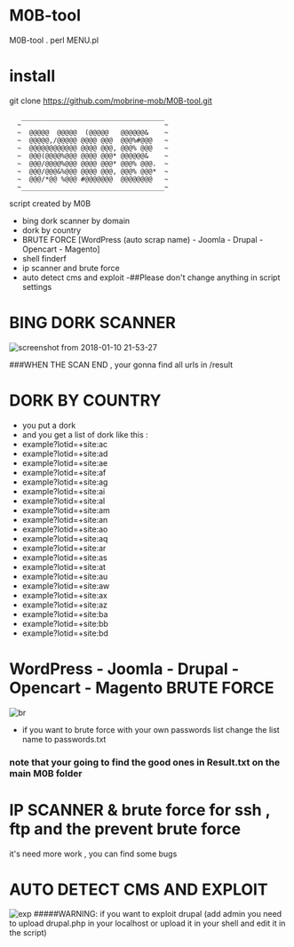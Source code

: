 # M0B-tool

M0B-tool
. perl MENU.pl

# install
git clone https://github.com/mobrine-mob/M0B-tool.git

       ____________________________________
      ~                                    ~
      ~  @@@@@  @@@@@  (@@@@@   @@@@@@&    ~          
      ~  @@@@@,/@@@@@ @@@@ @@@  @@@%#@@@   ~          
      ~  @@@@@@@@@@@@ @@@@ @@@, @@@% @@@   ~          
      ~  @@@(@@@@%@@@ @@@@ @@@* @@@@@@&    ~          
      ~  @@@/@@@@%@@@ @@@@ @@@* @@@% @@@.  ~          
      ~  @@@/@@@&%@@@ @@@@ @@@, @@@% @@@*  ~          
      ~  @@@/*@@ %@@@ #@@@@@@@  @@@@@@@@   ~          
      ~____________________________________~

script created by M0B
- bing dork scanner by domain
- dork by country
- BRUTE FORCE [WordPress (auto scrap name) - Joomla - Drupal - Opencart - Magento]
- shell finderf
- ip scanner and brute force
- auto detect cms and exploit
-##Please don't change anything in script settings


# BING DORK SCANNER
![screenshot from 2018-01-10 21-53-27](https://user-images.githubusercontent.com/33225846/34794968-bda044b4-f650-11e7-8a16-221403dcfa17.png)

###WHEN THE SCAN END , your gonna find all urls in /result

# DORK BY COUNTRY
- you put a dork
- and you get a list of dork like this :
- example?lotid=+site:ac
- example?lotid=+site:ad
- example?lotid=+site:ae
- example?lotid=+site:af
- example?lotid=+site:ag
- example?lotid=+site:ai
- example?lotid=+site:al
- example?lotid=+site:am
- example?lotid=+site:an
- example?lotid=+site:ao
- example?lotid=+site:aq
- example?lotid=+site:ar
- example?lotid=+site:as
- example?lotid=+site:at
- example?lotid=+site:au
- example?lotid=+site:aw
- example?lotid=+site:ax
- example?lotid=+site:az
- example?lotid=+site:ba
- example?lotid=+site:bb
- example?lotid=+site:bd

# WordPress - Joomla - Drupal - Opencart - Magento BRUTE FORCE

![br](https://user-images.githubusercontent.com/33225846/34796012-790ca7c6-f654-11e7-9fb6-052638de65e5.png)

- if you want to brute force with your own passwords list change the list name to passwords.txt
### note that your going to find the good ones in Result.txt on the main M0B folder



# IP SCANNER & brute force for ssh , ftp and the prevent brute force
it's need more work , you can find some bugs


# AUTO DETECT CMS AND EXPLOIT
![exp](https://user-images.githubusercontent.com/33225846/34796059-a54488ae-f654-11e7-91a2-d6f9d4b5f6b2.png)
#####WARNING:
if you want to exploit drupal (add admin you need to upload drupal.php in your localhost or upload it in your shell and edit it in the script)
